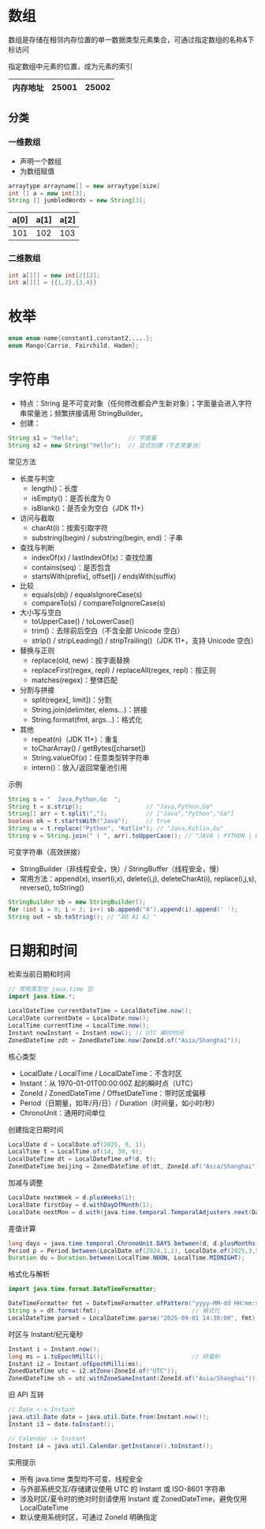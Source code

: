# 数组

数组是存储在相邻内存位置的单一数据类型元素集合，可通过指定数组的名称&下标访问

指定数组中元素的位置，成为元素的索引

| 内存地址 | 25001 | 25002 |
| -------- | ----- | ----- |

## 分类

### 一维数组

- 声明一个数组
- 为数组赋值

```java
arraytype arrayname[] = new arraytype[size]
int [] a = new int[3];
String [] jumbledWords = new String[3];
```

| a[0] | a[1] | a[2] |
| ---- | ---- | ---- |
| 101  | 102  | 103  |

### 二维数组

```java
int a[][] = new int[2][2];
int a[][] = {{1,2},{3,4}}
```

# 枚举

```java
enum enum-name{constant1,constant2,....};
enum Mango{Carrie, Fairchild, Haden};
```

# 字符串

- 特点：String 是不可变对象（任何修改都会产生新对象）；字面量会进入字符串常量池；频繁拼接请用 StringBuilder。
- 创建：

```java
String s1 = "hello";              // 字面量
String s2 = new String("hello");  // 显式创建（不走常量池）
```

常见方法

- 长度与判空
  - length()：长度
  - isEmpty()：是否长度为 0
  - isBlank()：是否全为空白（JDK 11+）
- 访问与截取
  - charAt(i)：按索引取字符
  - substring(begin) / substring(begin, end)：子串
- 查找与判断
  - indexOf(x) / lastIndexOf(x)：查找位置
  - contains(seq)：是否包含
  - startsWith(prefix[, offset]) / endsWith(suffix)
- 比较
  - equals(obj) / equalsIgnoreCase(s)
  - compareTo(s) / compareToIgnoreCase(s)
- 大小写与空白
  - toUpperCase() / toLowerCase()
  - trim()：去除前后空白（不含全部 Unicode 空白）
  - strip() / stripLeading() / stripTrailing()（JDK 11+，支持 Unicode 空白）
- 替换与正则
  - replace(old, new)：按字面替换
  - replaceFirst(regex, repl) / replaceAll(regex, repl)：按正则
  - matches(regex)：整体匹配
- 分割与拼接
  - split(regex[, limit])：分割
  - String.join(delimiter, elems...)：拼接
  - String.format(fmt, args...)：格式化
- 其他
  - repeat(n)（JDK 11+）：重复
  - toCharArray() / getBytes([charset])
  - String.valueOf(x)：任意类型转字符串
  - intern()：放入/返回常量池引用

示例

```java
String s = "  Java,Python,Go  ";
String t = s.strip();                  // "Java,Python,Go"
String[] arr = t.split(",");           // ["Java","Python","Go"]
boolean ok = t.startsWith("Java");     // true
String u = t.replace("Python", "Kotlin"); // "Java,Kotlin,Go"
String v = String.join(" | ", arr).toUpperCase(); // "JAVA | PYTHON | GO"
```

可变字符串（高效拼接）

- StringBuilder（非线程安全，快）/ StringBuffer（线程安全，慢）
- 常用方法：append(x), insert(i,x), delete(i,j), deleteCharAt(i), replace(i,j,s), reverse(), toString()

```java
StringBuilder sb = new StringBuilder();
for (int i = 0; i < 3; i++) sb.append("A").append(i).append(' ');
String out = sb.toString(); // "A0 A1 A2 "
```

# 日期和时间

检索当前日期和时间

```java
// 常用类型在 java.time 包
import java.time.*;

LocalDateTime currentDateTime = LocalDateTime.now();
LocalDate currentDate = LocalDate.now();
LocalTime currentTime = LocalTime.now();
Instant nowInstant = Instant.now(); // UTC 瞬时时间
ZonedDateTime zdt = ZonedDateTime.now(ZoneId.of("Asia/Shanghai"));
```

核心类型

- LocalDate / LocalTime / LocalDateTime：不含时区
- Instant：从 1970-01-01T00:00:00Z 起的瞬时点（UTC）
- ZoneId / ZonedDateTime / OffsetDateTime：带时区或偏移
- Period（日期量，如年/月/日）/ Duration（时间量，如小时/秒）
- ChronoUnit：通用时间单位

创建指定日期时间

```java
LocalDate d = LocalDate.of(2025, 9, 1);
LocalTime t = LocalTime.of(14, 30, 0);
LocalDateTime dt = LocalDateTime.of(d, t);
ZonedDateTime beijing = ZonedDateTime.of(dt, ZoneId.of("Asia/Shanghai"));
```

加减与调整

```java
LocalDate nextWeek = d.plusWeeks(1);
LocalDate firstDay = d.withDayOfMonth(1);
LocalDate nextMon = d.with(java.time.temporal.TemporalAdjusters.next(DayOfWeek.MONDAY));
```

差值计算

```java
long days = java.time.temporal.ChronoUnit.DAYS.between(d, d.plusMonths(1));
Period p = Period.between(LocalDate.of(2024,1,1), LocalDate.of(2025,3,5)); // Y-M-D
Duration du = Duration.between(LocalTime.NOON, LocalTime.MIDNIGHT);         // 时分秒
```

格式化与解析

```java
import java.time.format.DateTimeFormatter;

DateTimeFormatter fmt = DateTimeFormatter.ofPattern("yyyy-MM-dd HH:mm:ss");
String s = dt.format(fmt);                          // 格式化
LocalDateTime parsed = LocalDateTime.parse("2025-09-01 14:30:00", fmt); // 解析
```

时区与 Instant/纪元毫秒

```java
Instant i = Instant.now();
long ms = i.toEpochMilli();                         // 转毫秒
Instant i2 = Instant.ofEpochMilli(ms);
ZonedDateTime utc = i2.atZone(ZoneId.of("UTC"));
ZonedDateTime sh = utc.withZoneSameInstant(ZoneId.of("Asia/Shanghai"));
```

旧 API 互转

```java
// Date <-> Instant
java.util.Date date = java.util.Date.from(Instant.now());
Instant i3 = date.toInstant();

// Calendar -> Instant
Instant i4 = java.util.Calendar.getInstance().toInstant();
```

实用提示

- 所有 java.time 类型均不可变、线程安全
- 与外部系统交互/存储建议使用 UTC 的 Instant 或 ISO-8601 字符串
- 涉及时区/夏令时的绝对时刻请使用 Instant 或 ZonedDateTime，避免仅用 LocalDateTime
- 默认使用系统时区，可通过 ZoneId 明确指定
